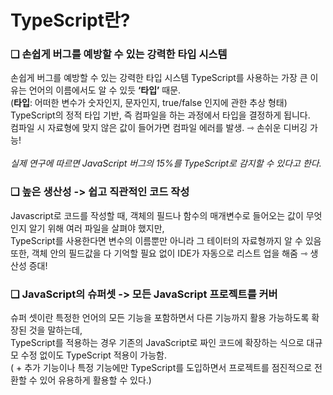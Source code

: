 # TypeScript란?

### ❑ 손쉽게 버그를 예방할 수 있는 강력한 타입 시스템

손쉽게 버그를 예방할 수 있는 강력한 타입 시스템
TypeScript를 사용하는 가장 큰 이유는 언어의 이름에서도 알 수 있듯 **‘타입’** 때문. </br>
(**타입**: 어떠한 변수가 숫자인지, 문자인지, true/false 인지에 관한 추상 형태) </br>
TypeScript의 정적 타입 기반, 즉 컴파일을 하는 과정에서 타입을 결정하게 됩니다. </br>
컴파일 시 자료형에 맞지 않은 값이 들어가면 컴파일 에러를 발생. ⇾ 손쉬운 디버깅 가능! </br> </br>
_실제 연구에 따르면 JavaScript 버그의 15%를 TypeScript로 감지할 수 있다고 한다._

### ❑ 높은 생산성 -> 쉽고 직관적인 코드 작성

Javascript로 코드를 작성할 때, 객체의 필드나 함수의 매개변수로 들어오는 값이 무엇인지 알기 위해 여러 파일을 살펴야 했지만, </br>
TypeScript를 사용한다면 변수의 이름뿐만 아니라 그 테이터의 자료형까지 알 수 있음 </br>
또한, 객체 안의 필드값을 다 기억할 필요 없이 IDE가 자동으로 리스트 업을 해줌 ⇾ 생산성 증대! </br>

### ❑ JavaScript의 슈퍼셋 -> 모든 JavaScript 프로젝트를 커버

슈퍼 셋이란 특정한 언어의 모든 기능을 포함하면서 다른 기능까지 활용 가능하도록 확장된 것을 말하는데, </br>
TypeScript를 적용하는 경우 기존의 JavaScript로 짜인 코드에 확장하는 식으로 대규모 수정 없이도 TypeScript 적용이 가능함. </br>
( + 추가 기능이나 특정 기능에만 TypeScript를 도입하면서 프로젝트를 점진적으로 전환할 수 있어 유용하게 활용할 수 있다.)

